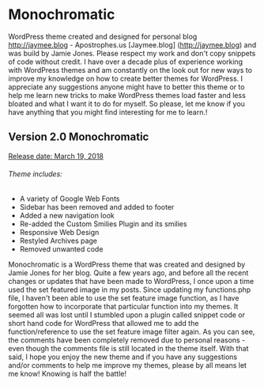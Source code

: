 
# Monochromatic

WordPress theme created and designed for personal blog http://jaymee.blog - Apostrophes.us [Jaymee.blog] (http://jaymee.blog) and was build by Jamie Jones. Please respect my work and don't copy snippets of code without credit. I have over a decade plus of experience working with WordPress themes and am constantly on the look out for new ways to improve my knowledge on how to create better themes for WordPress. I appreciate any suggestions anyone might have to better this theme or to help me learn new tricks to make WordPress themes load faster and less bloated and what I want it to do for myself. So please, let me know if you have anything that you might find interesting for me to learn.!

## Version 2.0 Monochromatic

[Release date: March 19, 2018](http://jaymee.blog) 

###### Theme includes:

* A variety of Google Web Fonts
* Sidebar has been removed and added to footer
* Added a new navigation look
* Re-added the Custom Smilies Plugin and its smilies
* Responsive Web Design 
* Restyled Archives page
* Removed unwanted code

Monochromatic is a WordPress theme that was created and designed by Jamie Jones for her blog. Quite a few years ago, and before all the recent changes or updates that have been made to WordPress, I once upon a time used the set featured image in my posts. Since updating my functions.php file, I haven't been able to use the set feature image function, as I have forgotten how to incorporate that particular function into my themes. It seemed all was lost until I stumbled upon a plugin called snippet code or short hand code for WordPress that allowed me to add the function/reference to use the set feature image filter again. As you can see, the comments have been completely removed due to personal reasons - even though the comments file is still located in the theme itself. With that said, I hope you enjoy the new theme and if you have any suggestions and/or comments to help me improve my themes, please by all means let me know! Knowing is half the battle!

